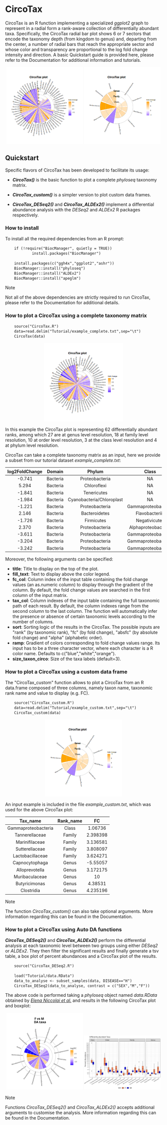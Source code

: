 # CircoTax
CircoTax is an R function implementing a specialized *ggplot2* graph to represent in a radial form a rank-aware collection of differentially abundant taxa. Specifically, the CircoTax radial bar plot shows 6 or 7 sectors that encode the taxonomy depth (from kingdom to genus) and, departing from the center, a number of radial bars that reach the appropriate sector and whose color and transparency are proportional to the log fold change intensity and direction.
A basic Quickstart guide is provided here, please refer to the Documentation for additional information and tutorials.

<p align="center">
	<img src="docs/img/CircoTax_plot_default.png" width="49%"  title="CircoTax Plot obtained from a complete taxonomy matrix.">
	<img src="docs/img/CircoRax_plot_custom.png" width="49%"  title="CircoTax Plot obtained from a custom R data.frame composed of three columns, namely taxon name, taxonomic rank name and value to display (e.g. FC).">
</p>

## Quickstart

Specific flavors of CircoTax has been developed to facilitate its usage:

- ***CircoTax()*** is the basic function to plot a complete *phyloseq* taxonomy matrix.

- ***CircoTax_custom()*** is a simpler version to plot custom data frames.

- ***CircoTax_DESeq2()*** and ***CircoTax_ALDEx2()*** implement a differential abundance analysis with the *DESeq2* and *ALDEx2* R packages respectively. 
  

### How to install

To install all the required dependencies from an R prompt:
```
	if (!require("BiocManager", quietly = TRUE))
			install.packages("BiocManager")

	install.packages(c("ggh4x","ggplot2","ashr"))
	BiocManager::install("phyloseq")
	BiocManager::install("ALDEx2")
	BiocManager::install("apeglm")
```

> [!NOTE]  
> Not all of the above dependencies are strictly required to run CircoTax, please refer to the Documentation for additional details.

### How to plot a CircoTax using a complete taxonomy matrix

```
	source("CircoTax.R")
	data=read.delim("Tutorial/example_complete.txt",sep="\t")
	CircoTax(data)
```

<p align="center">
	<img src="docs/img/CircoTax_plot_default.png" width="50%"  title="CircoTax Plot obtained from a complete taxonomy matrix.">
</p>


In this example the CircoTax plot is representing 62 differentially abundant ranks, among which 27 are at genus level resolution, 18 at family level resolution, 10 at order level resolution, 3 at the class level resolution and 4 at phylum level resolution.

CircoTax can take a complete taxonomy matrix as an input, here we provide a subset from our tutorial dataset *example_complete.txt*:


| **log2FoldChange** | **Domain** |         **Phylum**        |      **Class**      |     **Order**     |     **Family**     |    **Genus**    |
|:------------------:|:----------:|:-------------------------:|:-------------------:|:-----------------:|:------------------:|:---------------:|
|       -0.741       |  Bacteria  |       Proteobacteria      |          NA         |         NA        |         NA         |        NA       |
|        5.294       |  Bacteria  |        Chloroflexi        |          NA         |         NA        |         NA         |        NA       |
|       -1.841       |  Bacteria  |        Tenericutes        |          NA         |         NA        |         NA         |        NA       |
|       -1.984       |  Bacteria  | Cyanobacteria/Chloroplast |          NA         |         NA        |         NA         |        NA       |
|       -1.221       |  Bacteria  |       Proteobacteria      | Gammaproteobacteria |         NA        |         NA         |        NA       |
|        2.146       |  Bacteria  |       Bacteroidetes       |    Flavobacteriia   |         NA        |         NA         |        NA       |
|       -1.726       |  Bacteria  |         Firmicutes        |    Negativicutes    |         NA        |         NA         |        NA       |
|        2.370       |  Bacteria  |       Proteobacteria      | Alphaproteobacteria |  Caulobacterales  |  Caulobacteraceae  |  Brevundimonas  |
|       -3.611       |  Bacteria  |       Proteobacteria      | Gammaproteobacteria | Enterobacteriales | Enterobacteriaceae |     Pantoea     |
|       -3.204       |  Bacteria  |       Proteobacteria      | Gammaproteobacteria |   Pasteurellales  |   Pasteurellaceae  |   Haemophilus   |
|       -3.242       |  Bacteria  |       Proteobacteria      | Gammaproteobacteria |   Pasteurellales  |   Pasteurellaceae  | Aggregatibacter |

Moreover, the following arguments can be specified:

- **title**: Title to display on the top of the plot.
- **fill_text**: Text to display above the color legend.
- **fc_col**: Column index of the input table containing the fold change values (an as.numeric column) to display through the gradient of the column. By default, the fold change values are searched in the first column of the input matrix.
- **tax_col**: Column indexes of the input table containing the full taxonomic path of each result. By default, the column indexes range from the second column to the last column. The function will automatically infer the presence or absence of certain taxonomic levels according to the number of columns.
- **sort**: Sorting logic of the results in the CircoTax. The possible inputs are "rank" (by taxonomic rank), "fc" (by fold change), "absfc" (by absolute fold change) and "alpha" (alphabetic order).
- **ramp**: Gradient of colors corresponding to fold change values range. Its input has to be a three character vector, where each character is a R color name. Defaults to c("blue","white","orange").
- **size_taxon_circo**: Size of the taxa labels (default=3).

### How to plot a CircoTax using a custom data frame

The "CircoTax_custom" function allows to plot a CircoTax from an R data.frame composed of three columns, namely taxon name, taxonomic rank name and value to display (e.g. FC).

```
	source("CircoTax_custom.R")
	data=read.delim("Tutorial/example_custom.txt",sep="\t")
	CircoTax_custom(data)
```

<p align="center">
	<img src="docs/img/CircoRax_plot_custom.png" width="49%"  title="CircoTax Plot obtained from a custom R data.frame composed of three columns, namely taxon name, taxonomic rank name and value to display (e.g. FC).">
</p>

An input example is included in the file *example_custom.txt*, which was used for the above CircoTax plot:

|     **Tax_name**    | **Rank_name** |  **FC**  |
|:-------------------:|:-------------:|:--------:|
| Gammaproteobacteria |     Class     |  1.06736 |
|    Tannerellaceae   |     Family    | 2.398398 |
|    Marinifilaceae   |     Family    | 3.136581 |
|    Sutterellaceae   |     Family    | 3.808097 |
|   Lactobacillaceae  |     Family    | 3.624271 |
|    Capnocytophaga   |     Genus     | -5.55057 |
|    Alloprevotella   |     Genus     | 3.172175 |
|    Muribaculaceae   |     Genus     |    10    |
|    Butyricimonas    |     Genus     |  4.38531 |
|      Clostridia     |     Genus     | 4.235196 |



> [!NOTE]  
> The function *CircoTax_custom()* can also take optional arguments. More information regarding this can be found in the Documentation.


### How to plot a CircoTax using Auto DA functions

***CircoTax_DESeq2()*** and ***CircoTax_ALDEx2()*** perform the differential analysis at each taxonomic level between two groups using either *DESeq2* or *ALDEx2*. They then filter the significant results and finally generate a tsv table, a box plot of percent abundances and a CircoTax plot of the results.

```
	source("CircoTax_DESeq2.R")

	load("Tutorial/data.RData")
	data_to_analyse <- subset_samples(data, DISEASE=="H")
	CircoTax_DESeq2(data_to_analyse, contrast = c("SEX","M","F"))
```

The above code is performed taking a *phyloseq* object named *data.RData* obtained by [*Elena Niccolai et al.*](https://doi.org/10.1186/s13293-023-00523-w) and results in the following CircoTax plot and boxplot:

<p align="center">
	<img src="docs/img/CircoTax_plot_DESeq2.png" width="49%"  title="CircoTax Plot obtained using CircoTax_DESeq2()">
	<img src="docs/img/DESeq2_Boxplot.png" width="49%" title="CircoTax BoxPlot obtained using CircoTax_DESeq2()">
</p>

> [!NOTE]  
> Functions *CircoTax_DESeq2()* and *CircoTax_ALDEx2()* accepts additional arguments to customise the analysis. More information regarding this can be found in the Documentation.